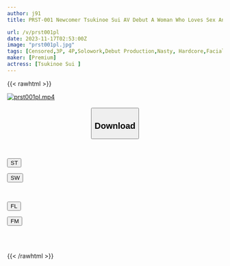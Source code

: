 ```yaml
---
author: j91
title: PRST-001 Newcomer Tsukinoe Sui AV Debut A Woman Who Loves Sex And Is Loved By Sex.

url: /v/prst001pl
date: 2023-11-17T02:53:00Z
image: "prst001pl.jpg"
tags: [Censored,3P, 4P,Solowork,Debut Production,Nasty, Hardcore,Facials,Slender	 ]
maker: [Premium]
actress: [Tsukinoe Sui ]
---
```



{{< rawhtml >}}

<div class="video" data-videoid="YgXWL9yPV1fvbk2">
    <a href="javascript:;">
        <img src="https://my.j91.asia/v/prst001pl/prst001pl.jpg" width="WIDTH" height="HEIGHT" alt="prst001pl.mp4" loading="lazy">
    </a>
</div>

<script type="text/javascript" src="https://j91.asia/asset/on-demand-st.js"></script>

<br>
  <link rel="stylesheet" href="https://j91.asia/asset/bs5.css">
  
  <center>
  <button class="btn btn-primary" type="button" data-bs-toggle="collapse" data-bs-target=".multi-collapse" aria-expanded="false" aria-controls="multiCollapseExample1 multiCollapseExample2"><h2>Download</h2></button></center>
</p>
<div class="row">
  <div class="col">
    <div class="collapse multi-collapse" id="multiCollapseExample1">
      <div class="card card-body">
	      	      <br>
<div class="buttons">  
<p><a href="https://streamtape.to/v/YgXWL9yPV1fvbk2" target="_blank"><button class="btn-hover color-3"><i class="fa fa-download"></i> ST</button></a></p>
<p><a href="https://sfastwish.com/46yz21enfgr2" target="_blank"><button class="btn-hover color-2"><i class="fa fa-download"></i> SW</button></a></p></div>
    </div>
  </div>
</div>
  <div class="col">
    <div class="collapse multi-collapse" id="multiCollapseExample2">
      <div class="card card-body">
	      <br>
<div class="buttons">
<p><a href="javascript:;" target="_blank"><button class="btn-hover color-9"><i class="fa fa-download"></i> FL</button></a></p>
<p><a href="javascript:;" target="_blank"><button class="btn-hover color-8"><i class="fa fa-download"></i> FM</button></a></p></div>
<br><br>
      </div>
    </div>
  </div>
</div>

{{< /rawhtml >}}

